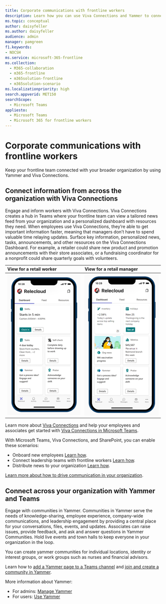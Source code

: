 ```yaml
---
title: Corporate communications with frontline workers
description: Learn how you can use Viva Connections and Yammer to connect your frontline team to your broader organization.
ms.topic: conceptual
author: daisyfeller
ms.author: daisyfeller
audience: admin
manager: pamgreen
f1.keywords:
- NOCSH
ms.service: microsoft-365-frontline
ms.collection:
  - M365-collaboration
  - m365-frontline
  - m365solution-frontline
  - m365solution-scenario
ms.localizationpriority: high
search.appverid: MET150
searchScope:
  - Microsoft Teams
appliesto: 
  - Microsoft Teams
  - Microsoft 365 for frontline workers
---
```


# Corporate communications with frontline workers

Keep your frontline team connected with your broader organization by using Yammer and Viva Connections.

## Connect information from across the organization with Viva Connections

Engage and inform workers with Viva Connections. Viva Connections creates a hub in Teams where your frontline team can view a tailored news feed from your organization and a personalized dashboard with resources they need. When employees use Viva Connections, they’re able to get important information faster, meaning that managers don’t have to spend valuable time relaying updates. Surface key information, personalized news, tasks, announcements, and other resources on the Viva Connections Dashboard. For example, a retailer could share new product and promotion announcements with their store associates, or a fundraising coordinator for a nonprofit could share quarterly goals with volunteers.

| View for a retail worker  |View for a retail manager                  | 
| :------------------- | :------------------- |
| ![Screenshot of the Viva Connections Dashboard on a mobile device displaying information for a retail worker.](media/frontline-worker-1.png)  | ![Screenshot of the Viva Connections Dashboard on a mobile device displaying information for a retail manager.](media/frontline-worker-2.png) | 

Learn more about [Viva Connections](/sharepoint/viva-connections-overview) and help your employees and associates get started with [Viva Connections in Microsoft Teams](https://support.microsoft.com/office/your-intranet-is-now-in-microsoft-teams-8b4e7f76-f305-49a9-b6d2-09378476f95b).

With Microsoft Teams, Viva Connections, and SharePoint, you can enable these scenarios:

- Onboard new employees [Learn how](/sharepoint/onboard-employees).
- Connect leadership teams with frontline workers [Learn how](/sharepoint/leadership-connection).
- Distribute news to your organization [Learn how](/sharepoint/distribute-corporate-news-to-your-organization).

[Learn more about how to drive communication in your organization](/sharepoint/corporate-communications-overview).

## Connect across your organization with Yammer and Teams

Engage with communities in Yammer. Communities in Yammer serve the needs of knowledge-sharing, employee experience, company-wide communications, and leadership engagement by providing a central place for your conversations, files, events, and updates. Associates can raise issues, provide feedback, and ask and answer questions in Yammer Communities. Hold live events and town halls to keep everyone in your organization in the loop.

You can create yammer communities for individual locations, identity or interest groups, or work groups such as nurses and financial advisors.

Learn how to [add a Yammer page to a Teams channel](https://support.microsoft.com/office/add-a-yammer-page-to-a-teams-channel-ca06ec83-f22d-4b76-83a5-c83aa2a33528) and [join and create a community in Yammer](https://support.microsoft.com/office/join-and-create-a-community-in-yammer-56aaf591-1fbc-4160-ba26-0c4723c23fd6).

More information about Yammer:

- For admins: [Manage Yammer](/yammer)
- For users: [Use Yammer](https://support.microsoft.com/office/what-is-yammer-1b0f3b3e-89ee-4b66-aac5-30def12f287c)
